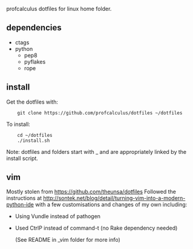 profcalculus dotfiles for linux home folder.

dependencies
------------
* ctags
* python
    * pep8
    * pyflakes
    * rope

install
-------
Get the dotfiles with:
```
    git clone https://github.com/profcalculus/dotfiles ~/dotfiles
```

To install:
```
    cd ~/dotfiles
    ./install.sh
```

Note: dotfiles and folders start with _ and are appropriately
      linked by the install script.

vim
----
Mostly stolen from https://github.com/theunsa/dotfiles 
Followed the instructions at http://sontek.net/blog/detail/turning-vim-into-a-modern-python-ide with a few customisations and changes of my own including:
* Using Vundle instead of pathogen
* Used CtrlP instead of command-t (no Rake dependency needed)

  (See README in _vim folder for more info)
